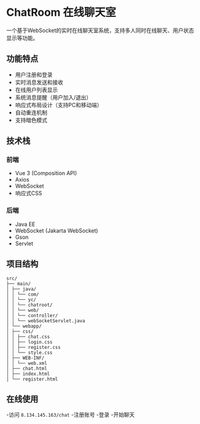 # ChatRoom 在线聊天室

一个基于WebSocket的实时在线聊天室系统，支持多人同时在线聊天、用户状态显示等功能。

## 功能特点

- 用户注册和登录
- 实时消息发送和接收
- 在线用户列表显示
- 系统消息提醒（用户加入/退出）
- 响应式布局设计（支持PC和移动端）
- 自动重连机制
- 支持暗色模式

## 技术栈

### 前端
- Vue 3 (Composition API)
- Axios
- WebSocket
- 响应式CSS

### 后端
- Java EE
- WebSocket (Jakarta WebSocket)
- Gson
- Servlet

## 项目结构 
```
src/
├── main/
│ ├── java/
│ │ └── com/
│ │ └── yc/
│ │ └── chatroot/
│ │ └── web/
│ │ └── controller/
│ │ └── webSocketServlet.java
│ └── webapp/
│ ├── css/
│ │ ├── chat.css
│ │ ├── login.css
│ │ ├── register.css
│ │ └── style.css
│ ├── WEB-INF/
│ │ └── web.xml
│ ├── chat.html
│ ├── index.html
│ └── register.html
```

## 在线使用

-访问 `8.134.145.163/chat`
-注册账号
-登录
-开始聊天
